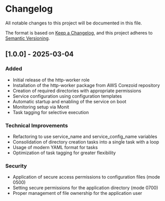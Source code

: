 # Changelog

All notable changes to this project will be documented in this file.

The format is based on [Keep a Changelog](https://keepachangelog.com/en/1.0.0/),
and this project adheres to [Semantic Versioning](https://semver.org/spec/v2.0.0.html).

## [1.0.0] - 2025-03-04

### Added
- Initial release of the http-worker role
- Installation of the http-worker package from AWS Corezoid repository
- Creation of required directories with appropriate permissions
- Service configuration using configuration templates
- Automatic startup and enabling of the service on boot
- Monitoring setup via Monit
- Task tagging for selective execution

### Technical Improvements
- Refactoring to use service_name and service_config_name variables
- Consolidation of directory creation tasks into a single task with a loop
- Usage of modern YAML format for tasks
- Optimization of task tagging for greater flexibility

### Security
- Application of secure access permissions to configuration files (mode 0500)
- Setting secure permissions for the application directory (mode 0700)
- Proper management of file ownership for the application user